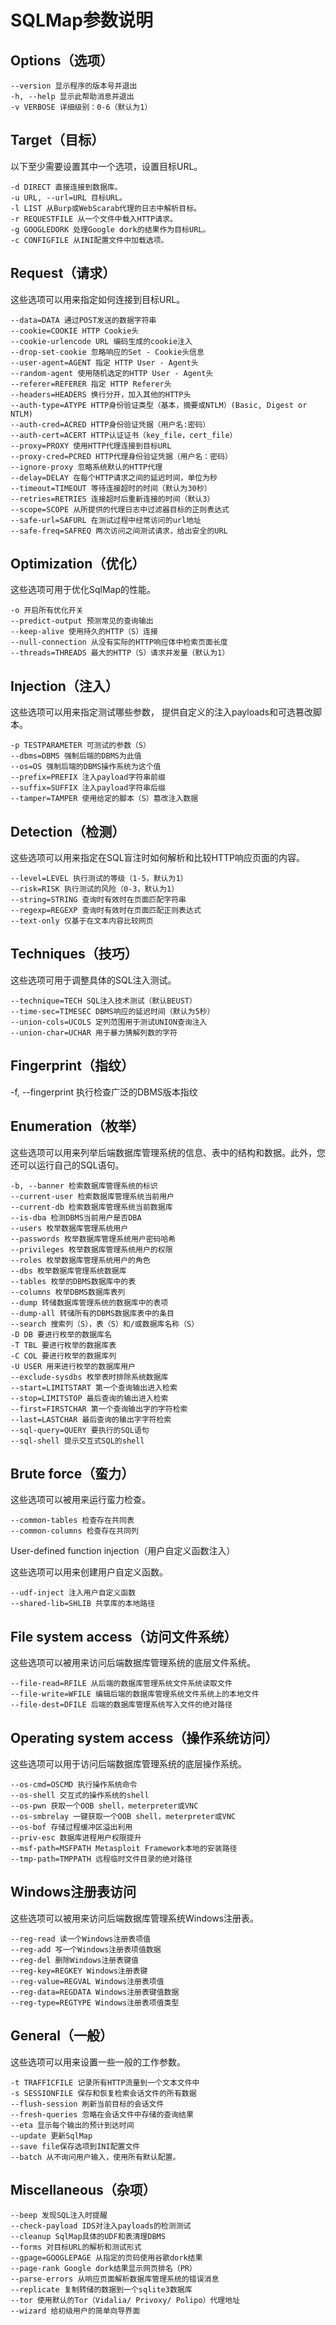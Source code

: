# SQLMap参数说明

## Options（选项）

```
--version 显示程序的版本号并退出  
-h, --help 显示此帮助消息并退出  
-v VERBOSE 详细级别：0-6（默认为1）
```

## Target（目标）

以下至少需要设置其中一个选项，设置目标URL。

```
-d DIRECT 直接连接到数据库。  
-u URL, --url=URL 目标URL。  
-l LIST 从Burp或WebScarab代理的日志中解析目标。  
-r REQUESTFILE 从一个文件中载入HTTP请求。  
-g GOOGLEDORK 处理Google dork的结果作为目标URL。  
-c CONFIGFILE 从INI配置文件中加载选项。  
```

## Request（请求）

这些选项可以用来指定如何连接到目标URL。

```
--data=DATA 通过POST发送的数据字符串  
--cookie=COOKIE HTTP Cookie头  
--cookie-urlencode URL 编码生成的cookie注入  
--drop-set-cookie 忽略响应的Set - Cookie头信息  
--user-agent=AGENT 指定 HTTP User - Agent头  
--random-agent 使用随机选定的HTTP User - Agent头  
--referer=REFERER 指定 HTTP Referer头  
--headers=HEADERS 换行分开，加入其他的HTTP头  
--auth-type=ATYPE HTTP身份验证类型（基本，摘要或NTLM）(Basic, Digest or NTLM)  
--auth-cred=ACRED HTTP身份验证凭据（用户名:密码）  
--auth-cert=ACERT HTTP认证证书（key_file，cert_file）  
--proxy=PROXY 使用HTTP代理连接到目标URL  
--proxy-cred=PCRED HTTP代理身份验证凭据（用户名：密码）  
--ignore-proxy 忽略系统默认的HTTP代理  
--delay=DELAY 在每个HTTP请求之间的延迟时间，单位为秒  
--timeout=TIMEOUT 等待连接超时的时间（默认为30秒）  
--retries=RETRIES 连接超时后重新连接的时间（默认3）  
--scope=SCOPE 从所提供的代理日志中过滤器目标的正则表达式  
--safe-url=SAFURL 在测试过程中经常访问的url地址  
--safe-freq=SAFREQ 两次访问之间测试请求，给出安全的URL 
```

## Optimization（优化） 

这些选项可用于优化SqlMap的性能。

```
-o 开启所有优化开关  
--predict-output 预测常见的查询输出  
--keep-alive 使用持久的HTTP（S）连接  
--null-connection 从没有实际的HTTP响应体中检索页面长度  
--threads=THREADS 最大的HTTP（S）请求并发量（默认为1） 
```

## Injection（注入）

这些选项可以用来指定测试哪些参数， 提供自定义的注入payloads和可选篡改脚本。

```
-p TESTPARAMETER 可测试的参数（S）  
--dbms=DBMS 强制后端的DBMS为此值  
--os=OS 强制后端的DBMS操作系统为这个值  
--prefix=PREFIX 注入payload字符串前缀  
--suffix=SUFFIX 注入payload字符串后缀  
--tamper=TAMPER 使用给定的脚本（S）篡改注入数据  
```

## Detection（检测）

这些选项可以用来指定在SQL盲注时如何解析和比较HTTP响应页面的内容。

```
--level=LEVEL 执行测试的等级（1-5，默认为1）  
--risk=RISK 执行测试的风险（0-3，默认为1）  
--string=STRING 查询时有效时在页面匹配字符串  
--regexp=REGEXP 查询时有效时在页面匹配正则表达式  
--text-only 仅基于在文本内容比较网页 
```

## Techniques（技巧）

这些选项可用于调整具体的SQL注入测试。

```
--technique=TECH SQL注入技术测试（默认BEUST）  
--time-sec=TIMESEC DBMS响应的延迟时间（默认为5秒）  
--union-cols=UCOLS 定列范围用于测试UNION查询注入  
--union-char=UCHAR 用于暴力猜解列数的字符  
```

## Fingerprint（指纹）

-f, --fingerprint 执行检查广泛的DBMS版本指纹 

## Enumeration（枚举）

这些选项可以用来列举后端数据库管理系统的信息、表中的结构和数据。此外，您还可以运行自己的SQL语句。

```
-b, --banner 检索数据库管理系统的标识  
--current-user 检索数据库管理系统当前用户  
--current-db 检索数据库管理系统当前数据库  
--is-dba 检测DBMS当前用户是否DBA  
--users 枚举数据库管理系统用户  
--passwords 枚举数据库管理系统用户密码哈希  
--privileges 枚举数据库管理系统用户的权限  
--roles 枚举数据库管理系统用户的角色  
--dbs 枚举数据库管理系统数据库  
--tables 枚举的DBMS数据库中的表  
--columns 枚举DBMS数据库表列  
--dump 转储数据库管理系统的数据库中的表项  
--dump-all 转储所有的DBMS数据库表中的条目  
--search 搜索列（S），表（S）和/或数据库名称（S）  
-D DB 要进行枚举的数据库名  
-T TBL 要进行枚举的数据库表  
-C COL 要进行枚举的数据库列  
-U USER 用来进行枚举的数据库用户  
--exclude-sysdbs 枚举表时排除系统数据库  
--start=LIMITSTART 第一个查询输出进入检索  
--stop=LIMITSTOP 最后查询的输出进入检索  
--first=FIRSTCHAR 第一个查询输出字的字符检索  
--last=LASTCHAR 最后查询的输出字字符检索  
--sql-query=QUERY 要执行的SQL语句  
--sql-shell 提示交互式SQL的shell  
```

## Brute force（蛮力）

这些选项可以被用来运行蛮力检查。

```
--common-tables 检查存在共同表  
--common-columns 检查存在共同列  
```

User-defined function injection（用户自定义函数注入）

这些选项可以用来创建用户自定义函数。 

```
--udf-inject 注入用户自定义函数  
--shared-lib=SHLIB 共享库的本地路径 
```

## File system access（访问文件系统）

这些选项可以被用来访问后端数据库管理系统的底层文件系统。 

```
--file-read=RFILE 从后端的数据库管理系统文件系统读取文件  
--file-write=WFILE 编辑后端的数据库管理系统文件系统上的本地文件  
--file-dest=DFILE 后端的数据库管理系统写入文件的绝对路径  
```

## Operating system access（操作系统访问）

这些选项可以用于访问后端数据库管理系统的底层操作系统。

```
--os-cmd=OSCMD 执行操作系统命令  
--os-shell 交互式的操作系统的shell  
--os-pwn 获取一个OOB shell，meterpreter或VNC  
--os-smbrelay 一键获取一个OOB shell，meterpreter或VNC  
--os-bof 存储过程缓冲区溢出利用  
--priv-esc 数据库进程用户权限提升  
--msf-path=MSFPATH Metasploit Framework本地的安装路径  
--tmp-path=TMPPATH 远程临时文件目录的绝对路径  
```

## Windows注册表访问

这些选项可以被用来访问后端数据库管理系统Windows注册表。 

```
--reg-read 读一个Windows注册表项值  
--reg-add 写一个Windows注册表项值数据  
--reg-del 删除Windows注册表键值  
--reg-key=REGKEY Windows注册表键  
--reg-value=REGVAL Windows注册表项值  
--reg-data=REGDATA Windows注册表键值数据  
--reg-type=REGTYPE Windows注册表项值类型  
```

## General（一般）

这些选项可以用来设置一些一般的工作参数。 

```
-t TRAFFICFILE 记录所有HTTP流量到一个文本文件中  
-s SESSIONFILE 保存和恢复检索会话文件的所有数据  
--flush-session 刷新当前目标的会话文件  
--fresh-queries 忽略在会话文件中存储的查询结果  
--eta 显示每个输出的预计到达时间  
--update 更新SqlMap  
--save file保存选项到INI配置文件  
--batch 从不询问用户输入，使用所有默认配置。 
```

## Miscellaneous（杂项）

```
--beep 发现SQL注入时提醒  
--check-payload IDS对注入payloads的检测测试  
--cleanup SqlMap具体的UDF和表清理DBMS  
--forms 对目标URL的解析和测试形式  
--gpage=GOOGLEPAGE 从指定的页码使用谷歌dork结果  
--page-rank Google dork结果显示网页排名（PR）  
--parse-errors 从响应页面解析数据库管理系统的错误消息  
--replicate 复制转储的数据到一个sqlite3数据库  
--tor 使用默认的Tor（Vidalia/ Privoxy/ Polipo）代理地址  
--wizard 给初级用户的简单向导界面  
```

##  